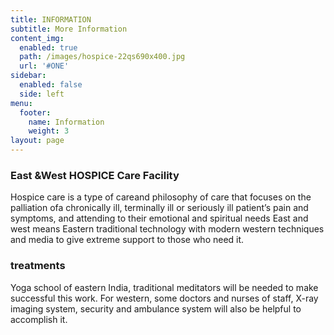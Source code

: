 ```yaml
---
title: INFORMATION
subtitle: More Information
content_img:
  enabled: true
  path: /images/hospice-22qs690x400.jpg
  url: '#ONE'
sidebar:
  enabled: false
  side: left
menu:
  footer:
    name: Information
    weight: 3
layout: page
---
```

### East &West HOSPICE Care Facility

Hospice care is a type of careand philosophy of care that focuses on the palliation ofa chronically ill, terminally ill or seriously ill patient’s pain and symptoms, and attending to their emotional and spiritual needs East and west means Eastern traditional technology with modern western techniques and media to give extreme support to those who need it.

### treatments

Yoga school of eastern India, traditional meditators will be needed to make successful this work. For western, some doctors and nurses of staff, X-ray imaging system, security and ambulance system will also be helpful to accomplish it.
